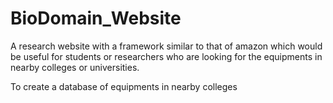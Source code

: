 # BioDomain_Website
A research website with a framework similar to that of amazon which would be useful for students or researchers who are looking for the equipments in nearby colleges or universities.

To create a database of equipments in nearby colleges
